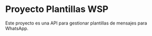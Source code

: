 # Proyecto Plantillas WSP

Este proyecto es una API para gestionar plantillas de mensajes para WhatsApp.